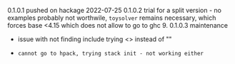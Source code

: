  
0.1.0.1
    pushed on hackage 2022-07-25
0.1.0.2 
    trial for a split version - no examples 
    probably not worthwile, 
    `toysolver` remains necessary, which forces base <4.15
    which does not allow to go to ghc 9.
0.1.0.3     maintenance 
-    issue with not finding include 
    trying <> instead of ""
-     cannot go to hpack, trying stack init - not working either
